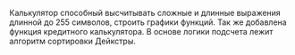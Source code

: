 Калькулятор способный высчитывать сложные и длинные выражения длинной до 255 символов, строить графики функций.
Так же добавлена функция кредитного калькулятора.
В основе логики подсчета лежит алгоритм сортировки Дейкстры.
